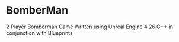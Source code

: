 # BomberMan
2 Player Bomberman Game Written using Unreal Engine 4.26 C++ in conjunction with Blueprints
